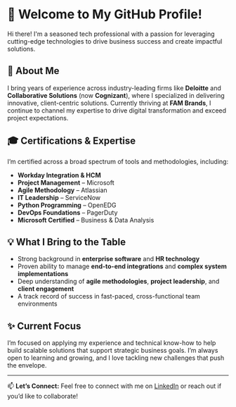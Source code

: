 # 👋 Welcome to My GitHub Profile!

Hi there! I'm a seasoned tech professional with a passion for leveraging cutting-edge technologies to drive business success and create impactful solutions.

## 🚀 About Me

I bring years of experience across industry-leading firms like **Deloitte** and **Collaborative Solutions** (now **Cognizant**), where I specialized in delivering innovative, client-centric solutions. Currently thriving at **FAM Brands**, I continue to channel my expertise to drive digital transformation and exceed project expectations.

## 🎓 Certifications & Expertise

I’m certified across a broad spectrum of tools and methodologies, including:

- **Workday Integration & HCM**
- **Project Management** – Microsoft
- **Agile Methodology** – Atlassian
- **IT Leadership** – ServiceNow
- **Python Programming** – OpenEDG
- **DevOps Foundations** – PagerDuty
- **Microsoft Certified** – Business & Data Analysis

## 💡 What I Bring to the Table

- Strong background in **enterprise software** and **HR technology**
- Proven ability to manage **end-to-end integrations** and **complex system implementations**
- Deep understanding of **agile methodologies**, **project leadership**, and **client engagement**
- A track record of success in fast-paced, cross-functional team environments

## ✨ Current Focus

 I’m focused on applying my experience and technical know-how to help build scalable solutions that support strategic business goals. I’m always open to learning and growing, and I love tackling new challenges that push the envelope.

---

📫 **Let’s Connect:**
Feel free to connect with me on [LinkedIn](https://www.linkedin.com/in/minfonghsu/) or reach out if you’d like to collaborate!

<!---
minfonghsu/minfonghsu is a ✨ special ✨ repository because its `README.md` (this file) appears on your GitHub profile.
You can click the Preview link to take a look at your changes.
--->
